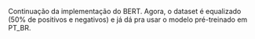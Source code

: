 Continuação da implementação do BERT. Agora, o dataset é equalizado (50% de positivos e negativos) e já dá pra usar o modelo pré-treinado em PT_BR.
